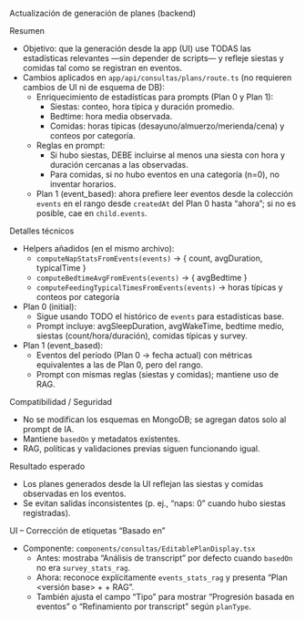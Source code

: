 Actualización de generación de planes (backend)

Resumen

- Objetivo: que la generación desde la app (UI) use TODAS las estadísticas relevantes —sin depender de scripts— y refleje siestas y comidas tal como se registran en eventos.
- Cambios aplicados en `app/api/consultas/plans/route.ts` (no requieren cambios de UI ni de esquema de DB):
  - Enriquecimiento de estadísticas para prompts (Plan 0 y Plan 1):
    - Siestas: conteo, hora típica y duración promedio.
    - Bedtime: hora media observada.
    - Comidas: horas típicas (desayuno/almuerzo/merienda/cena) y conteos por categoría.
  - Reglas en prompt:
    - Si hubo siestas, DEBE incluirse al menos una siesta con hora y duración cercanas a las observadas.
    - Para comidas, si no hubo eventos en una categoría (n=0), no inventar horarios.
  - Plan 1 (event_based): ahora prefiere leer eventos desde la colección `events` en el rango desde `createdAt` del Plan 0 hasta “ahora”; si no es posible, cae en `child.events`.

Detalles técnicos

- Helpers añadidos (en el mismo archivo):
  - `computeNapStatsFromEvents(events)` → { count, avgDuration, typicalTime }
  - `computeBedtimeAvgFromEvents(events)` → { avgBedtime }
  - `computeFeedingTypicalTimesFromEvents(events)` → horas típicas y conteos por categoría
- Plan 0 (initial):
  - Sigue usando TODO el histórico de `events` para estadísticas base.
  - Prompt incluye: avgSleepDuration, avgWakeTime, bedtime medio, siestas (count/hora/duración), comidas típicas y survey.
- Plan 1 (event_based):
  - Eventos del período (Plan 0 → fecha actual) con métricas equivalentes a las de Plan 0, pero del rango.
  - Prompt con mismas reglas (siestas y comidas); mantiene uso de RAG.

Compatibilidad / Seguridad

- No se modifican los esquemas en MongoDB; se agregan datos solo al prompt de IA.
- Mantiene `basedOn` y metadatos existentes.
- RAG, políticas y validaciones previas siguen funcionando igual.

Resultado esperado

- Los planes generados desde la UI reflejan las siestas y comidas observadas en los eventos.
- Se evitan salidas inconsistentes (p. ej., “naps: 0” cuando hubo siestas registradas).

UI – Corrección de etiquetas “Basado en”

- Componente: `components/consultas/EditablePlanDisplay.tsx`
  - Antes: mostraba “Análisis de transcript” por defecto cuando `basedOn` no era `survey_stats_rag`.
  - Ahora: reconoce explícitamente `events_stats_rag` y presenta “Plan <versión base> + <N eventos> + RAG”.
  - También ajusta el campo “Tipo” para mostrar “Progresión basada en eventos” o “Refinamiento por transcript” según `planType`.

